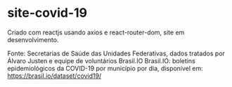 # site-covid-19
Criado com reactjs usando axios e react-router-dom, site em desenvolvimento.

Fonte: Secretarias de Saúde das Unidades Federativas, dados tratados por Álvaro Justen e equipe de voluntários Brasil.IO
Brasil.IO: boletins epidemiológicos da COVID-19 por município por dia, disponível em: https://brasil.io/dataset/covid19/ 
